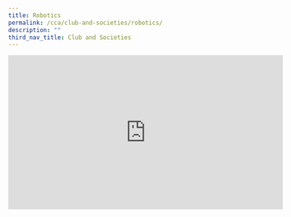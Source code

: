 ```yaml
---
title: Robotics
permalink: /cca/club-and-societies/robotics/
description: ""
third_nav_title: Club and Societies
---
```

<iframe width="560" height="315" src="https://www.youtube.com/embed/kpmDtpdwKJM" title="YouTube video player" frameborder="0" allow="accelerometer; autoplay; clipboard-write; encrypted-media; gyroscope; picture-in-picture" allowfullscreen></iframe>